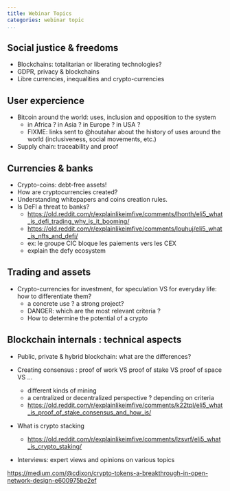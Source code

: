 ```yaml
---
title: Webinar Topics
categories: webinar topic
...
```


## Social justice & freedoms

* Blockchains: totalitarian or liberating technologies?
* GDPR, privacy & blockchains
* Libre currencies, inequalities and crypto-currencies

## User expercience

* Bitcoin around the world: uses, inclusion and opposition to the system
    * in Africa ? in Asia ? in Europe ? in USA ?
    * FIXME: links sent to @houtahar about the history of uses around the world (inclusiveness, social movements, etc.)
* Supply chain: traceability and proof

## Currencies & banks

* Crypto-coins: debt-free assets!
* How are cryptocurrencies created?
* Understanding whitepapers and coins creation rules.
* Is DeFI a threat to banks?
  * https://old.reddit.com/r/explainlikeimfive/comments/lhonth/eli5_what_is_defi_trading_why_is_it_booming/
  * https://old.reddit.com/r/explainlikeimfive/comments/louhuj/eli5_what_is_nfts_and_defi/
  * ex: le groupe CIC bloque les paiements vers les CEX
  * explain the defy ecosystem

## Trading and assets

* Crypto-currencies for investment, for speculation VS for everyday life: how to differentiate them?
    * a concrete use ? a strong project? 
    * DANGER: which are the most relevant criteria ?
    * How to determine the potential of a crypto

## Blockchain internals : technical aspects

* Public, private & hybrid blockchain: what are the differences?
* Creating consensus : proof of work VS proof of stake VS proof of space VS ...
    * different kinds of mining
    * a centralized or decentralized perspective ? depending on criteria
    * https://old.reddit.com/r/explainlikeimfive/comments/k22tpl/eli5_what_is_proof_of_stake_consensus_and_how_is/

* What is crypto stacking
  * https://old.reddit.com/r/explainlikeimfive/comments/lzsvrf/eli5_what_is_crypto_staking/

 



* Interviews: expert views and opinions on various topics



https://medium.com/@cdixon/crypto-tokens-a-breakthrough-in-open-network-design-e600975be2ef
